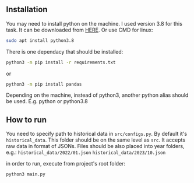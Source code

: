 ## Installation

You may need to install python on the machine. I used version 3.8 for this task. It can be downloaded from [HERE](https://www.python.org/downloads/). 
Or use CMD for linux:
```bash
sudo apt install python3.8
```
There is one dependacy that should be installed:
```bash
python3 -m pip install -r requirements.txt
```
or
```bash
python3 -m pip install pandas
```
Depending on the machine, instead of python3, another python alias should be used. E.g. python or python3.8

## How to run
You need to specify path to historical data in `src/configs.py`. By default it's `historical_data`.
This folder should be on the same level as `src`. It accepts raw data in format of JSONs. Files should be also placed into year folders, e.g.:
`historical_data/2022/01.json`
`historical_data/2023/10.json`

in order to run, execute from project's root folder:
```bash
python3 main.py
```
